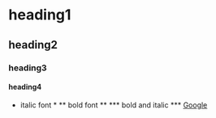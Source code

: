 # heading1
## heading2
### heading3
#### heading4
<!-- italic font -->
* italic font *
** bold font **
*** bold and italic ***
[Google](https://www.google.co.in/)

